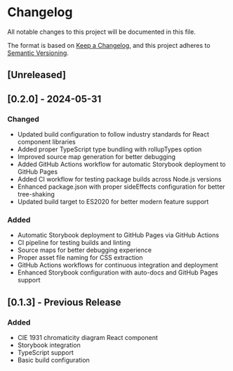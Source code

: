 # Changelog

All notable changes to this project will be documented in this file.

The format is based on [Keep a Changelog](https://keepachangelog.com/en/1.0.0/),
and this project adheres to [Semantic Versioning](https://semver.org/spec/v2.0.0.html).

## [Unreleased]

## [0.2.0] - 2024-05-31

### Changed
- Updated build configuration to follow industry standards for React component libraries
- Added proper TypeScript type bundling with rollupTypes option
- Improved source map generation for better debugging
- Added GitHub Actions workflow for automatic Storybook deployment to GitHub Pages
- Added CI workflow for testing package builds across Node.js versions
- Enhanced package.json with proper sideEffects configuration for better tree-shaking
- Updated build target to ES2020 for better modern feature support

### Added
- Automatic Storybook deployment to GitHub Pages via GitHub Actions
- CI pipeline for testing builds and linting
- Source maps for better debugging experience
- Proper asset file naming for CSS extraction
- GitHub Actions workflows for continuous integration and deployment
- Enhanced Storybook configuration with auto-docs and GitHub Pages support

## [0.1.3] - Previous Release

### Added
- CIE 1931 chromaticity diagram React component
- Storybook integration
- TypeScript support
- Basic build configuration 

